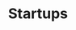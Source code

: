 ---
order: "01"
title: "Startups"
nav:
  - heading: Data Communications
    nested-nav:
      - nested-heading: American Data Systems
        nested-sections:
          - "3.9"
          - "5.5"
          - "5.7"
          - "5.11"
          - "7.6"
      - nested-heading: Codex
        nested-sections:
          - "c.1"
          - "3.1"
          - "3.5"
          - "3.8"
          - "5.4"
          - "5.6"
          - "5.10"
          - "5.12"
          - "7.3"
          - "7.5"
          - "7.8"
          - "7.11"
          - "9.13"
          - "10.11"
          - "12.10"
          - "12.22"
          - "13.7"
          - "13.25"
          - "14.12"
      - nested-heading: Concord Data Systems
        nested-sections:
          - "10.4"
          - "10.15"
          - "12.7"
          - "12.19"
          - "14.19"
      - nested-heading: Digital Communications Associates
        nested-sections:
          - "13.9"
          - "13.23"
          - "14.15"
      - nested-heading: General Datacomm
        nested-sections:
          - "5.1"
          - "7.9"
          - "13.5"
          - "13.28"
      - nested-heading: Infotron
        nested-sections:
          - "5.1"
          - "7.9"
          - "13.14"
          - "13.28"
      - nested-heading: Intertel
        nested-sections:
          - "5.4"
          - "7.9"
      - nested-heading: Micom
        nested-sections:
          - "1.0"
      - nested-heading: Milgo
        nested-sections:
          - "1.0"
      - nested-heading: Paradyne
        nested-sections:
          - "1.0"
      - nested-heading: Timeplex
        nested-sections:
          - "1.0"
      - nested-heading: Universal Data Systems
        nested-sections:
          - "1.0"
      - nested-heading: Vadic
        nested-sections:
          - "1.0"
  - heading: Networking
    nested-nav:
      - nested-heading: 3Com
        nested-sections:
          - "1.0"
      - nested-heading: Bridge Communications
        nested-sections:
          - "1.0"
      - nested-heading: Communications Machinery Corporation
        nested-sections:
          - "1.0"
      - nested-heading: Concord Data Systems
        nested-sections:
          - "1.0"
      - nested-heading: Excelan
        nested-sections:
          - "1.0"
      - nested-heading: Equinox
        nested-sections:
          - "1.0"
      - nested-heading: Interlan
        nested-sections:
          - "1.0"
      - nested-heading: Metapath
        nested-sections:
          - "1.0"
      - nested-heading: Proteon
        nested-sections:
          - "1.0"
      - nested-heading: Sytek
        nested-sections:
          - "1.0"
      - nested-heading: Ungermann-Bass
        nested-sections:
          - "1.0"
  - heading: Internetworking
    nested-nav:
      - nested-heading: Cisco
        nested-sections:
          - "1.0"
      - nested-heading: NET
        nested-sections:
          - "1.0"
      - nested-heading: Proteon
        nested-sections:
          - "1.0"
      - nested-heading: Retix
        nested-sections:
          - "1.0"
      - nested-heading: Wellfleet
        nested-sections:
          - "1.0"
---